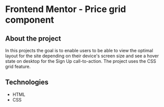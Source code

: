 #  Frontend Mentor - Price grid component


## About the project 
<p>In this projects the goal is to enable users to be able to view the optimal layout for the site depending on their device's screen size and see a hover state on desktop for the Sign Up call-to-action. 
The project uses the CSS grid feature. <p>

## Technologies
- HTML
- CSS
